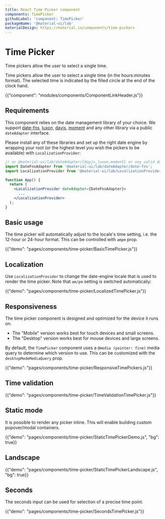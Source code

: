 ```yaml
---
title: React Time Picker component
components: TimePicker
githubLabel: 'component: TimePicker'
packageName: '@material-ui/lab'
materialDesign: https://material.io/components/time-pickers
---
```


# Time Picker

<p class="description">Time pickers allow the user to select a single time.</p>

Time pickers allow the user to select a single time (in the hours:minutes format).
The selected time is indicated by the filled circle at the end of the clock hand.

{{"component": "modules/components/ComponentLinkHeader.js"}}

## Requirements

This component relies on the date management library of your choice. We support [date-fns](https://date-fns.org/), [luxon](https://moment.github.io/luxon/), [dayjs](https://github.com/iamkun/dayjs), [moment](https://momentjs.com/) and any other library via a public `dateAdapter` interface.

Please install any of these libraries and set up the right date engine by wrapping your root (or the highest level you wish the pickers to be available) with `LocalizationProvider`:

```jsx
// or @material-ui/lab/dateAdapter/{dayjs,luxon,moment} or any valid date-io adapter
import DateFnsAdapter from '@material-ui/lab/dateAdapter/date-fns';
import LocalizationProvider from '@material-ui/lab/LocalizationProvider';

function App() {
  return (
    <LocalizationProvider dateAdapter={DateFnsAdapter}>
      ...
    </LocalizationProvider>
  );
}
```

## Basic usage

The time picker will automatically adjust to the locale's time setting, i.e. the 12-hour or 24-hour format. This can be controlled with `ampm` prop.

{{"demo": "pages/components/time-picker/BasicTimePicker.js"}}

## Localization

Use `LocalizationProvider` to change the date-engine locale that is used to render the time picker. Note that `am/pm` setting is switched automatically:

{{"demo": "pages/components/time-picker/LocalizedTimePicker.js"}}

## Responsiveness

The time picker component is designed and optimized for the device it runs on.

- The "Mobile" version works best for touch devices and small screens.
- The "Desktop" version works best for mouse devices and large screens.

By default, the `TimePicker` component uses a `@media (pointer: fine)` media query to determine which version to use.
This can be customized with the `desktopModeMediaQuery` prop.

{{"demo": "pages/components/time-picker/ResponsiveTimePickers.js"}}

## Time validation

{{"demo": "pages/components/time-picker/TimeValidationTimePicker.js"}}

## Static mode

It is possible to render any picker inline. This will enable building custom popover/modal containers.

{{"demo": "pages/components/time-picker/StaticTimePickerDemo.js", "bg": true}}

## Landscape

{{"demo": "pages/components/time-picker/StaticTimePickerLandscape.js", "bg": true}}

## Seconds

The seconds input can be used for selection of a precise time point.

{{"demo": "pages/components/time-picker/SecondsTimePicker.js"}}
